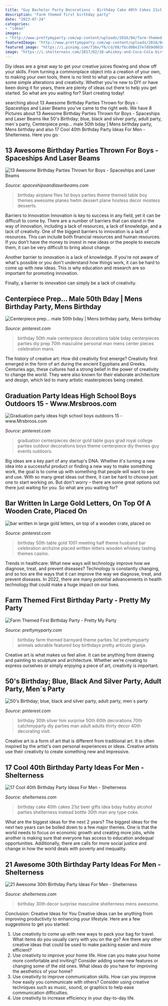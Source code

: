 ```yaml
---
title: "Guy Bachelor Party Decorations - Birthday Cake 40th Cakes 21st Beer Gifts Idea Bday Hubby Alcohol Parties Shelterness Instead Bottle 30th Man Any Type Coke"
description: "Farm themed first birthday party"
date: "2023-07-24"
categories:
- "ideas"
images:
- "http://www.prettymyparty.com/wp-content/uploads/2016/04/farm-themed-1st-birthday-3.jpg"
featuredImage: "http://www.prettymyparty.com/wp-content/uploads/2016/04/farm-themed-1st-birthday-3.jpg"
featured_image: "https://i.pinimg.com/736x/f6/cd/08/f6cd08e37e7db9d80380edb01ecafd6d.jpg"
image: "https://i.shelterness.com/2017/02/18-whiskey-and-Coca-Cola-birthday-cake-instead-of-a-traditional-one.jpg"
---
```



Diy ideas are a great way to get your creative juices flowing and show off your skills. From turning a commonplace object into a creation of your own, to making your own tools, there is no limit to what you can achieve with some simple alterations and creativity. Whether you're new to DIY or have been doing it for years, there are plenty of ideas out there to help you get started. So what are you waiting for? Start creating today!

	

		
searching about 13 Awesome Birthday Parties Thrown for Boys - Spaceships and Laser Beams you've came to the right web. We have 8 Pictures about 13 Awesome Birthday Parties Thrown for Boys - Spaceships and Laser Beams like 50&#039;s Birthday; blue, black and silver party, adult party, men´s party, Centerpiece prep... male 50th bday | Mens birthday party, Mens birthday and also 17 Cool 40th Birthday Party Ideas For Men - Shelterness. Here you go:
		
    
## 13 Awesome Birthday Parties Thrown For Boys - Spaceships And Laser Beams

<img loading=lazy src="http://spaceshipsandlaserbeams.com/wp-content/uploads/2016/02/1-airplane-themed-first-birthday-ideas-581x975.jpg" onerror="this.onerror=null;this.src='https://tse3.mm.bing.net/th?id=OIP.ViWXNwzx6DFt-r6EWkfQMQHaMb&amp;pid=15.1';" alt="13 Awesome Birthday Parties Thrown for Boys - Spaceships and Laser Beams">

_Source: spaceshipsandlaserbeams.com_

>birthday airplane flies 1st boys parties theme themed table boy themes awesome planes hwtm dessert plane hostess decor mostess desserts. 

	

Barriers to Innovation
Innovation is key to success in any field, yet it can be difficult to come by. There are a number of barriers that can stand in the way of innovation, including a lack of resources, a lack of knowledge, and a lack of creativity.
One of the biggest barriers to innovation is a lack of resources. This can include both financial resources and human resources. If you don't have the money to invest in new ideas or the people to execute them, it can be very difficult to bring about change.

Another barrier to innovation is a lack of knowledge. If you're not aware of what's possible or you don't understand how things work, it can be hard to come up with new ideas. This is why education and research are so important for promoting innovation.

Finally, a barrier to innovation can simply be a lack of creativity.

    
## Centerpiece Prep... Male 50th Bday | Mens Birthday Party, Mens Birthday

<img loading=lazy src="https://i.pinimg.com/736x/f2/a7/e4/f2a7e448917930d4d0ff013733b3f86a--male-birthday-th-birthday.jpg" onerror="this.onerror=null;this.src='https://tse3.mm.bing.net/th?id=OIP.NQGat8kOUMqE3VlSKk-AOQAAAA&amp;pid=15.1';" alt="Centerpiece prep... male 50th bday | Mens birthday party, Mens birthday">

_Source: pinterest.com_

>birthday 50th male centerpiece decorations table bday centerpieces parties diy prep 70th masculine personal man mens center pieces celebration mans. 

	

The history of creative art: How did creativity first emerge?
Creativity first emerged in the form of art during the ancient Egyptians and Greeks. Centuries ago, these cultures had a strong belief in the power of creativity to change the world. They were also known for their elaborate architecture and design, which led to many artistic masterpieces being created.

    
## Graduation Party Ideas High School Boys Outdoors 15 - Www.Mrsbroos.com

<img loading=lazy src="https://i.pinimg.com/736x/71/72/11/7172112fb356936399c4bad5ff419541.jpg" onerror="this.onerror=null;this.src='https://tse2.mm.bing.net/th?id=OIP.NzDGdfJsLzkZv5knOm0_SQHaJ6&amp;pid=15.1';" alt="Graduation party ideas high school boys outdoors 15 - www.Mrsbroos.com">

_Source: pinterest.com_

>graduation centerpieces decor gold table guys grad royal college parties outdoor decorations boys theme centerpiece diy themes guy events outdoors. 

	

Big ideas are a key part of any startup's DNA. Whether it's turning a new idea into a successful product or finding a new way to make something work, the goal is to come up with something that people will want to see and use. With so many great ideas out there, it can be hard to choose just one to start working on. But don't worry – there are some great options out there just waiting for you. So what are you waiting for?

    
## Bar Written In Large Gold Letters, On Top Of A Wooden Crate, Placed On

<img loading=lazy src="https://i.pinimg.com/736x/f6/cd/08/f6cd08e37e7db9d80380edb01ecafd6d.jpg" onerror="this.onerror=null;this.src='https://tse4.mm.bing.net/th?id=OIP.4nhekpE21w7fUzTHmPSL1wHaIG&amp;pid=15.1';" alt="bar written in large gold letters, on top of a wooden crate, placed on">

_Source: pinterest.com_

>birthday 50th table gold 1001 meeting half theme husband bar celebration archzine placed written letters wooden whiskey tasting themes casino. 

	

Trends in healthcare: What new ways will technology improve how we diagnose, treat, and prevent diseases?
Technology is constantly changing, and so too are the ways that it can improve the way we diagnose, treat, and prevent diseases. In 2022, there are many potential advancements in health technology that could make a huge impact on our lives.

    
## Farm Themed First Birthday Party - Pretty My Party

<img loading=lazy src="http://www.prettymyparty.com/wp-content/uploads/2016/04/farm-themed-1st-birthday-3.jpg" onerror="this.onerror=null;this.src='https://tse1.mm.bing.net/th?id=OIP.Pec0peFCcBhE5u08f0IKlgAAAA&amp;pid=15.1';" alt="Farm Themed First Birthday Party - Pretty My Party">

_Source: prettymyparty.com_

>birthday farm themed barnyard theme parties 1st prettymyparty animals adorable featured boy birthdays pretty artículo granja. 

	

Creative art is what makes us feel alive. It can be anything from drawing and painting to sculpture and architecture. Whether we’re creating to express ourselves or simply enjoying a piece of art, creativity is important.

    
## 50&#039;s Birthday; Blue, Black And Silver Party, Adult Party, Men´s Party

<img loading=lazy src="https://i.pinimg.com/736x/80/e8/cf/80e8cf602146df01683cef505f3ee48d--birthday-party-decorations-for-adults-men-th-birthday-ideas-for-him-boyfriends.jpg?b=t" onerror="this.onerror=null;this.src='https://tse3.mm.bing.net/th?id=OIP.Y7HpCqkBtIl1Z1wTp3UW2wHaLH&amp;pid=15.1';" alt="50&#039;s Birthday; blue, black and silver party, adult party, men´s party">

_Source: pinterest.com_

>birthday 30th silver him surprise 50th 60th decorations 70th catchmyparty diy parties man adult adults thirty decor 40th decorating visit. 

	

Creative art is a form of art that is different from traditional art. It is often inspired by the artist's own personal experiences or ideas. Creative artists use their creativity to create something new and impressive.

    
## 17 Cool 40th Birthday Party Ideas For Men - Shelterness

<img loading=lazy src="https://i.shelterness.com/2017/02/18-whiskey-and-Coca-Cola-birthday-cake-instead-of-a-traditional-one.jpg" onerror="this.onerror=null;this.src='https://tse2.mm.bing.net/th?id=OIP.jZD0jusz5GGGpE61CO-_vQHaJ4&amp;pid=15.1';" alt="17 Cool 40th Birthday Party Ideas For Men - Shelterness">

_Source: shelterness.com_

>birthday cake 40th cakes 21st beer gifts idea bday hubby alcohol parties shelterness instead bottle 30th man any type coke. 

	

What are the biggest ideas for the next 2 years?
The biggest ideas for the next two years can be boiled down to a few major themes. One is that the world needs to focus on economic growth and creating more jobs, while another is making sure that everyone has access to education andequal opportunities. Additionally, there are calls for more social justice and change in how the world deals with poverty and inequality.

    
## 21 Awesome 30th Birthday Party Ideas For Men - Shelterness

<img loading=lazy src="http://i.shelterness.com/2017/02/06-masculine-decor-for-surprise-party-mens-30th-birthday.jpg" onerror="this.onerror=null;this.src='https://tse3.mm.bing.net/th?id=OIP.ZfLyTnOENfuo5ZbQCAvAEgHaE7&amp;pid=15.1';" alt="21 Awesome 30th Birthday Party Ideas For Men - Shelterness">

_Source: shelterness.com_

>birthday 30th decor surprise masculine shelterness mens awesome. 

	

Conclusion: Creative Ideas for You
Creative ideas can be anything from improving productivity to enhancing your lifestyle. Here are a few suggestions to get you started: 
1. Use creativity to come up with new ways to pack your bag for travel. What items do you usually carry with you on the go? Are there any other creative ideas that could be used to make packing easier and more efficient?
2. Use creativity to improve your home life. How can you make your home more comfortable and inviting? Consider adding some new features or changing some of the old ones. What ideas do you have for improving the aesthetics of your home? 
3. Use creativity to improve communication skills. How can you improve how easily you communicate with others? Consider using creative techniques such as music, sound, or graphics to help ease communication difficulties.
4. Use creativity to increase efficiency in your day-to-day life.

